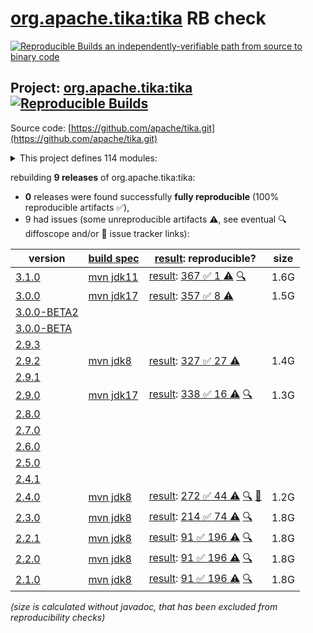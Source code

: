 [org.apache.tika:tika](https://central.sonatype.com/artifact/org.apache.tika/tika/versions) RB check
=======

[![Reproducible Builds](https://reproducible-builds.org/images/logos/rb.svg) an independently-verifiable path from source to binary code](https://reproducible-builds.org/)

## Project: [org.apache.tika:tika](https://central.sonatype.com/artifact/org.apache.tika/tika/versions) [![Reproducible Builds](https://img.shields.io/endpoint?url=https://raw.githubusercontent.com/jvm-repo-rebuild/reproducible-central/master/content/org/apache/tika/badge.json)](https://github.com/jvm-repo-rebuild/reproducible-central/blob/master/content/org/apache/tika/README.md)

Source code: [https://github.com/apache/tika.git](https://github.com/apache/tika.git)

<details><summary>This project defines 114 modules:</summary>

* [org.apache.tika:tika](https://central.sonatype.com/artifact/org.apache.tika/tika/overview)
* [org.apache.tika:tika-age-recogniser](https://central.sonatype.com/artifact/org.apache.tika/tika-age-recogniser/overview)
* [org.apache.tika:tika-app](https://central.sonatype.com/artifact/org.apache.tika/tika-app/overview)
* [org.apache.tika:tika-async-cli](https://central.sonatype.com/artifact/org.apache.tika/tika-async-cli/overview)
* [org.apache.tika:tika-batch](https://central.sonatype.com/artifact/org.apache.tika/tika-batch/overview)
* [org.apache.tika:tika-bom](https://central.sonatype.com/artifact/org.apache.tika/tika-bom/overview)
* [org.apache.tika:tika-bundle-standard](https://central.sonatype.com/artifact/org.apache.tika/tika-bundle-standard/overview)
* [org.apache.tika:tika-bundles](https://central.sonatype.com/artifact/org.apache.tika/tika-bundles/overview)
* [org.apache.tika:tika-core](https://central.sonatype.com/artifact/org.apache.tika/tika-core/overview)
* [org.apache.tika:tika-detector-magika](https://central.sonatype.com/artifact/org.apache.tika/tika-detector-magika/overview)
* [org.apache.tika:tika-detector-siegfried](https://central.sonatype.com/artifact/org.apache.tika/tika-detector-siegfried/overview)
* [org.apache.tika:tika-detectors](https://central.sonatype.com/artifact/org.apache.tika/tika-detectors/overview)
* [org.apache.tika:tika-dl](https://central.sonatype.com/artifact/org.apache.tika/tika-dl/overview)
* [org.apache.tika:tika-emitter-az-blob](https://central.sonatype.com/artifact/org.apache.tika/tika-emitter-az-blob/overview)
* [org.apache.tika:tika-emitter-fs](https://central.sonatype.com/artifact/org.apache.tika/tika-emitter-fs/overview)
* [org.apache.tika:tika-emitter-gcs](https://central.sonatype.com/artifact/org.apache.tika/tika-emitter-gcs/overview)
* [org.apache.tika:tika-emitter-jdbc](https://central.sonatype.com/artifact/org.apache.tika/tika-emitter-jdbc/overview)
* [org.apache.tika:tika-emitter-kafka](https://central.sonatype.com/artifact/org.apache.tika/tika-emitter-kafka/overview)
* [org.apache.tika:tika-emitter-opensearch](https://central.sonatype.com/artifact/org.apache.tika/tika-emitter-opensearch/overview)
* [org.apache.tika:tika-emitter-s3](https://central.sonatype.com/artifact/org.apache.tika/tika-emitter-s3/overview)
* [org.apache.tika:tika-emitter-solr](https://central.sonatype.com/artifact/org.apache.tika/tika-emitter-solr/overview)
* [org.apache.tika:tika-emitters](https://central.sonatype.com/artifact/org.apache.tika/tika-emitters/overview)
* [org.apache.tika:tika-eval](https://central.sonatype.com/artifact/org.apache.tika/tika-eval/overview)
* [org.apache.tika:tika-eval-app](https://central.sonatype.com/artifact/org.apache.tika/tika-eval-app/overview)
* [org.apache.tika:tika-eval-core](https://central.sonatype.com/artifact/org.apache.tika/tika-eval-core/overview)
* [org.apache.tika:tika-example](https://central.sonatype.com/artifact/org.apache.tika/tika-example/overview)
* [org.apache.tika:tika-fetcher-az-blob](https://central.sonatype.com/artifact/org.apache.tika/tika-fetcher-az-blob/overview)
* [org.apache.tika:tika-fetcher-gcs](https://central.sonatype.com/artifact/org.apache.tika/tika-fetcher-gcs/overview)
* [org.apache.tika:tika-fetcher-http](https://central.sonatype.com/artifact/org.apache.tika/tika-fetcher-http/overview)
* [org.apache.tika:tika-fetcher-microsoft-graph](https://central.sonatype.com/artifact/org.apache.tika/tika-fetcher-microsoft-graph/overview)
* [org.apache.tika:tika-fetcher-s3](https://central.sonatype.com/artifact/org.apache.tika/tika-fetcher-s3/overview)
* [org.apache.tika:tika-fetchers](https://central.sonatype.com/artifact/org.apache.tika/tika-fetchers/overview)
* [org.apache.tika:tika-fuzzing](https://central.sonatype.com/artifact/org.apache.tika/tika-fuzzing/overview)
* [org.apache.tika:tika-grpc](https://central.sonatype.com/artifact/org.apache.tika/tika-grpc/overview)
* [org.apache.tika:tika-handler-boilerpipe](https://central.sonatype.com/artifact/org.apache.tika/tika-handler-boilerpipe/overview)
* [org.apache.tika:tika-handlers](https://central.sonatype.com/artifact/org.apache.tika/tika-handlers/overview)
* [org.apache.tika:tika-httpclient-commons](https://central.sonatype.com/artifact/org.apache.tika/tika-httpclient-commons/overview)
* [org.apache.tika:tika-integration-tests](https://central.sonatype.com/artifact/org.apache.tika/tika-integration-tests/overview)
* [org.apache.tika:tika-java7](https://central.sonatype.com/artifact/org.apache.tika/tika-java7/overview)
* [org.apache.tika:tika-langdetect](https://central.sonatype.com/artifact/org.apache.tika/tika-langdetect/overview)
* [org.apache.tika:tika-langdetect-lingo24](https://central.sonatype.com/artifact/org.apache.tika/tika-langdetect-lingo24/overview)
* [org.apache.tika:tika-langdetect-mitll-text](https://central.sonatype.com/artifact/org.apache.tika/tika-langdetect-mitll-text/overview)
* [org.apache.tika:tika-langdetect-opennlp](https://central.sonatype.com/artifact/org.apache.tika/tika-langdetect-opennlp/overview)
* [org.apache.tika:tika-langdetect-optimaize](https://central.sonatype.com/artifact/org.apache.tika/tika-langdetect-optimaize/overview)
* [org.apache.tika:tika-langdetect-test-commons](https://central.sonatype.com/artifact/org.apache.tika/tika-langdetect-test-commons/overview)
* [org.apache.tika:tika-langdetect-tika](https://central.sonatype.com/artifact/org.apache.tika/tika-langdetect-tika/overview)
* [org.apache.tika:tika-parent](https://central.sonatype.com/artifact/org.apache.tika/tika-parent/overview)
* [org.apache.tika:tika-parser-advancedmedia-module](https://central.sonatype.com/artifact/org.apache.tika/tika-parser-advancedmedia-module/overview)
* [org.apache.tika:tika-parser-advancedmedia-package](https://central.sonatype.com/artifact/org.apache.tika/tika-parser-advancedmedia-package/overview)
* [org.apache.tika:tika-parser-apple-module](https://central.sonatype.com/artifact/org.apache.tika/tika-parser-apple-module/overview)
* [org.apache.tika:tika-parser-audiovideo-module](https://central.sonatype.com/artifact/org.apache.tika/tika-parser-audiovideo-module/overview)
* [org.apache.tika:tika-parser-cad-module](https://central.sonatype.com/artifact/org.apache.tika/tika-parser-cad-module/overview)
* [org.apache.tika:tika-parser-code-module](https://central.sonatype.com/artifact/org.apache.tika/tika-parser-code-module/overview)
* [org.apache.tika:tika-parser-crypto-module](https://central.sonatype.com/artifact/org.apache.tika/tika-parser-crypto-module/overview)
* [org.apache.tika:tika-parser-digest-commons](https://central.sonatype.com/artifact/org.apache.tika/tika-parser-digest-commons/overview)
* [org.apache.tika:tika-parser-font-module](https://central.sonatype.com/artifact/org.apache.tika/tika-parser-font-module/overview)
* [org.apache.tika:tika-parser-html-commons](https://central.sonatype.com/artifact/org.apache.tika/tika-parser-html-commons/overview)
* [org.apache.tika:tika-parser-html-module](https://central.sonatype.com/artifact/org.apache.tika/tika-parser-html-module/overview)
* [org.apache.tika:tika-parser-image-module](https://central.sonatype.com/artifact/org.apache.tika/tika-parser-image-module/overview)
* [org.apache.tika:tika-parser-jdbc-commons](https://central.sonatype.com/artifact/org.apache.tika/tika-parser-jdbc-commons/overview)
* [org.apache.tika:tika-parser-mail-commons](https://central.sonatype.com/artifact/org.apache.tika/tika-parser-mail-commons/overview)
* [org.apache.tika:tika-parser-mail-module](https://central.sonatype.com/artifact/org.apache.tika/tika-parser-mail-module/overview)
* [org.apache.tika:tika-parser-microsoft-module](https://central.sonatype.com/artifact/org.apache.tika/tika-parser-microsoft-module/overview)
* [org.apache.tika:tika-parser-miscoffice-module](https://central.sonatype.com/artifact/org.apache.tika/tika-parser-miscoffice-module/overview)
* [org.apache.tika:tika-parser-news-module](https://central.sonatype.com/artifact/org.apache.tika/tika-parser-news-module/overview)
* [org.apache.tika:tika-parser-nlp-module](https://central.sonatype.com/artifact/org.apache.tika/tika-parser-nlp-module/overview)
* [org.apache.tika:tika-parser-nlp-package](https://central.sonatype.com/artifact/org.apache.tika/tika-parser-nlp-package/overview)
* [org.apache.tika:tika-parser-ocr-module](https://central.sonatype.com/artifact/org.apache.tika/tika-parser-ocr-module/overview)
* [org.apache.tika:tika-parser-pdf-module](https://central.sonatype.com/artifact/org.apache.tika/tika-parser-pdf-module/overview)
* [org.apache.tika:tika-parser-pkg-module](https://central.sonatype.com/artifact/org.apache.tika/tika-parser-pkg-module/overview)
* [org.apache.tika:tika-parser-scientific-module](https://central.sonatype.com/artifact/org.apache.tika/tika-parser-scientific-module/overview)
* [org.apache.tika:tika-parser-scientific-package](https://central.sonatype.com/artifact/org.apache.tika/tika-parser-scientific-package/overview)
* [org.apache.tika:tika-parser-sqlite3-module](https://central.sonatype.com/artifact/org.apache.tika/tika-parser-sqlite3-module/overview)
* [org.apache.tika:tika-parser-sqlite3-package](https://central.sonatype.com/artifact/org.apache.tika/tika-parser-sqlite3-package/overview)
* [org.apache.tika:tika-parser-text-module](https://central.sonatype.com/artifact/org.apache.tika/tika-parser-text-module/overview)
* [org.apache.tika:tika-parser-webarchive-module](https://central.sonatype.com/artifact/org.apache.tika/tika-parser-webarchive-module/overview)
* [org.apache.tika:tika-parser-xml-module](https://central.sonatype.com/artifact/org.apache.tika/tika-parser-xml-module/overview)
* [org.apache.tika:tika-parser-xmp-commons](https://central.sonatype.com/artifact/org.apache.tika/tika-parser-xmp-commons/overview)
* [org.apache.tika:tika-parser-zip-commons](https://central.sonatype.com/artifact/org.apache.tika/tika-parser-zip-commons/overview)
* [org.apache.tika:tika-parsers](https://central.sonatype.com/artifact/org.apache.tika/tika-parsers/overview)
* [org.apache.tika:tika-parsers-extended](https://central.sonatype.com/artifact/org.apache.tika/tika-parsers-extended/overview)
* [org.apache.tika:tika-parsers-extended-integration-tests](https://central.sonatype.com/artifact/org.apache.tika/tika-parsers-extended-integration-tests/overview)
* [org.apache.tika:tika-parsers-ml](https://central.sonatype.com/artifact/org.apache.tika/tika-parsers-ml/overview)
* [org.apache.tika:tika-parsers-standard](https://central.sonatype.com/artifact/org.apache.tika/tika-parsers-standard/overview)
* [org.apache.tika:tika-parsers-standard-modules](https://central.sonatype.com/artifact/org.apache.tika/tika-parsers-standard-modules/overview)
* [org.apache.tika:tika-parsers-standard-package](https://central.sonatype.com/artifact/org.apache.tika/tika-parsers-standard-package/overview)
* [org.apache.tika:tika-pipes](https://central.sonatype.com/artifact/org.apache.tika/tika-pipes/overview)
* [org.apache.tika:tika-pipes-iterator-az-blob](https://central.sonatype.com/artifact/org.apache.tika/tika-pipes-iterator-az-blob/overview)
* [org.apache.tika:tika-pipes-iterator-csv](https://central.sonatype.com/artifact/org.apache.tika/tika-pipes-iterator-csv/overview)
* [org.apache.tika:tika-pipes-iterator-gcs](https://central.sonatype.com/artifact/org.apache.tika/tika-pipes-iterator-gcs/overview)
* [org.apache.tika:tika-pipes-iterator-jdbc](https://central.sonatype.com/artifact/org.apache.tika/tika-pipes-iterator-jdbc/overview)
* [org.apache.tika:tika-pipes-iterator-json](https://central.sonatype.com/artifact/org.apache.tika/tika-pipes-iterator-json/overview)
* [org.apache.tika:tika-pipes-iterator-kafka](https://central.sonatype.com/artifact/org.apache.tika/tika-pipes-iterator-kafka/overview)
* [org.apache.tika:tika-pipes-iterator-s3](https://central.sonatype.com/artifact/org.apache.tika/tika-pipes-iterator-s3/overview)
* [org.apache.tika:tika-pipes-iterator-solr](https://central.sonatype.com/artifact/org.apache.tika/tika-pipes-iterator-solr/overview)
* [org.apache.tika:tika-pipes-iterators](https://central.sonatype.com/artifact/org.apache.tika/tika-pipes-iterators/overview)
* [org.apache.tika:tika-pipes-kafka-integration-tests](https://central.sonatype.com/artifact/org.apache.tika/tika-pipes-kafka-integration-tests/overview)
* [org.apache.tika:tika-pipes-opensearch-integration-tests](https://central.sonatype.com/artifact/org.apache.tika/tika-pipes-opensearch-integration-tests/overview)
* [org.apache.tika:tika-pipes-reporter-fs-status](https://central.sonatype.com/artifact/org.apache.tika/tika-pipes-reporter-fs-status/overview)
* [org.apache.tika:tika-pipes-reporter-jdbc](https://central.sonatype.com/artifact/org.apache.tika/tika-pipes-reporter-jdbc/overview)
* [org.apache.tika:tika-pipes-reporter-opensearch](https://central.sonatype.com/artifact/org.apache.tika/tika-pipes-reporter-opensearch/overview)
* [org.apache.tika:tika-pipes-reporters](https://central.sonatype.com/artifact/org.apache.tika/tika-pipes-reporters/overview)
* [org.apache.tika:tika-pipes-s3-integration-tests](https://central.sonatype.com/artifact/org.apache.tika/tika-pipes-s3-integration-tests/overview)
* [org.apache.tika:tika-pipes-solr-integration-tests](https://central.sonatype.com/artifact/org.apache.tika/tika-pipes-solr-integration-tests/overview)
* [org.apache.tika:tika-resource-loading-tests](https://central.sonatype.com/artifact/org.apache.tika/tika-resource-loading-tests/overview)
* [org.apache.tika:tika-serialization](https://central.sonatype.com/artifact/org.apache.tika/tika-serialization/overview)
* [org.apache.tika:tika-server](https://central.sonatype.com/artifact/org.apache.tika/tika-server/overview)
* [org.apache.tika:tika-server-client](https://central.sonatype.com/artifact/org.apache.tika/tika-server-client/overview)
* [org.apache.tika:tika-server-core](https://central.sonatype.com/artifact/org.apache.tika/tika-server-core/overview)
* [org.apache.tika:tika-server-eval](https://central.sonatype.com/artifact/org.apache.tika/tika-server-eval/overview)
* [org.apache.tika:tika-server-standard](https://central.sonatype.com/artifact/org.apache.tika/tika-server-standard/overview)
* [org.apache.tika:tika-transcribe-aws](https://central.sonatype.com/artifact/org.apache.tika/tika-transcribe-aws/overview)
* [org.apache.tika:tika-translate](https://central.sonatype.com/artifact/org.apache.tika/tika-translate/overview)
* [org.apache.tika:tika-xmp](https://central.sonatype.com/artifact/org.apache.tika/tika-xmp/overview)
</details>

rebuilding **9 releases** of org.apache.tika:tika:
- **0** releases were found successfully **fully reproducible** (100% reproducible artifacts :white_check_mark:),
- 9 had issues (some unreproducible artifacts :warning:, see eventual :mag: diffoscope and/or :memo: issue tracker links):

| version | [build spec](/BUILDSPEC.md) | [result](https://reproducible-builds.org/docs/jvm/): reproducible? | size |
| -- | --------- | ------ | -- |
| [3.1.0](https://central.sonatype.com/artifact/org.apache.tika/tika/3.1.0/pom) | [mvn jdk11](tika-3.1.0.buildspec) | [result](tika-3.1.0.buildinfo): [367 :white_check_mark:  1 :warning:](tika-3.1.0.buildcompare) [:mag:](tika-3.1.0.diffoscope) | 1.6G |
| [3.0.0](https://central.sonatype.com/artifact/org.apache.tika/tika/3.0.0/pom) | [mvn jdk17](tika-3.0.0.buildspec) | [result](tika-3.0.0.buildinfo): [357 :white_check_mark:  8 :warning:](tika-3.0.0.buildcompare) | 1.5G |
| [3.0.0-BETA2](https://central.sonatype.com/artifact/org.apache.tika/tika/3.0.0-BETA2/pom) | | | |
| [3.0.0-BETA](https://central.sonatype.com/artifact/org.apache.tika/tika/3.0.0-BETA/pom) | | | |
| [2.9.3](https://central.sonatype.com/artifact/org.apache.tika/tika/2.9.3/pom) | | | |
| [2.9.2](https://central.sonatype.com/artifact/org.apache.tika/tika/2.9.2/pom) | [mvn jdk8](tika-2.9.2.buildspec) | [result](tika-2.9.2.buildinfo): [327 :white_check_mark:  27 :warning:](tika-2.9.2.buildcompare) | 1.4G |
| [2.9.1](https://central.sonatype.com/artifact/org.apache.tika/tika/2.9.1/pom) | | | |
| [2.9.0](https://central.sonatype.com/artifact/org.apache.tika/tika/2.9.0/pom) | [mvn jdk17](tika-2.9.0.buildspec) | [result](tika-2.9.0.buildinfo): [338 :white_check_mark:  16 :warning:](tika-2.9.0.buildcompare) [:mag:](tika-2.9.0.diffoscope) | 1.3G |
| [2.8.0](https://central.sonatype.com/artifact/org.apache.tika/tika/2.8.0/pom) | | | |
| [2.7.0](https://central.sonatype.com/artifact/org.apache.tika/tika/2.7.0/pom) | | | |
| [2.6.0](https://central.sonatype.com/artifact/org.apache.tika/tika/2.6.0/pom) | | | |
| [2.5.0](https://central.sonatype.com/artifact/org.apache.tika/tika/2.5.0/pom) | | | |
| [2.4.1](https://central.sonatype.com/artifact/org.apache.tika/tika/2.4.1/pom) | | | |
| [2.4.0](https://central.sonatype.com/artifact/org.apache.tika/tika/2.4.0/pom) | [mvn jdk8](tika-2.4.0.buildspec) | [result](tika-2.4.0.buildinfo): [272 :white_check_mark:  44 :warning:](tika-2.4.0.buildcompare) [:mag:](tika-2.4.0.diffoscope) [:memo:](https://github.com/apache/tika/commit/57d29fb6633a3c65fd40a29b93287f4d4695727d) | 1.2G |
| [2.3.0](https://central.sonatype.com/artifact/org.apache.tika/tika/2.3.0/pom) | [mvn jdk8](tika-2.3.0.buildspec) | [result](tika-2.3.0.buildinfo): [214 :white_check_mark:  74 :warning:](tika-2.3.0.buildcompare) [:mag:](tika-2.3.0.diffoscope) | 1.8G |
| [2.2.1](https://central.sonatype.com/artifact/org.apache.tika/tika/2.2.1/pom) | [mvn jdk8](tika-2.2.1.buildspec) | [result](tika-2.2.1.buildinfo): [91 :white_check_mark:  196 :warning:](tika-2.2.1.buildcompare) [:mag:](tika-2.2.1.diffoscope) | 1.8G |
| [2.2.0](https://central.sonatype.com/artifact/org.apache.tika/tika/2.2.0/pom) | [mvn jdk8](tika-2.2.0.buildspec) | [result](tika-2.2.0.buildinfo): [91 :white_check_mark:  196 :warning:](tika-2.2.0.buildcompare) [:mag:](tika-2.2.0.diffoscope) | 1.8G |
| [2.1.0](https://central.sonatype.com/artifact/org.apache.tika/tika/2.1.0/pom) | [mvn jdk8](tika-2.1.0.buildspec) | [result](tika-2.1.0.buildinfo): [91 :white_check_mark:  196 :warning:](tika-2.1.0.buildcompare) [:mag:](tika-2.1.0.diffoscope) | 1.8G |

<i>(size is calculated without javadoc, that has been excluded from reproducibility checks)</i>
